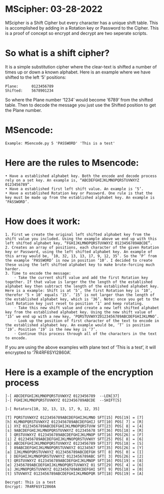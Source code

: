 # MScipher:  03-28-2022 
MScipher is a Shift Cipher but every character has a unique shift table. This is accomplished by adding in a Rotation key or Password to the Cipher. This is a proof of concept so encrypt and decrypt are two seperate scripts.

# So what is a shift cipher? 
It is a simple substitution cipher where the clear-text is shifted a number of times up or down a known alphabet. Here is an example where we have shifted to the left ‘5’ positions:
```
Plane:	    0123456789
Shifted:    5678901234
```

So where the Plane number ‘1234’ would become ‘6789’ from the shifted table. Then to decode the message you just use the Shifted position to get the Plane number. 

#
#
# MSencode: 
```
Example: MSencode.py 5 'PASSWORD' 'This is a test'
```

# Here are the rules to Msencode:
    • Have a established alphabet key. Both the encode and decode process rely on a set key. An example is, “ABCDEFGHIJKLMNOPQRSTUVWXYZ 0123456789”.
    • Have a established first left shift value. An example is ‘5’.
    • Have a established Rotation key or Password. One rule is that the key must be made up from the established alphabet key. An example is ‘PASSWORD’.

# How does it work:
    1. First we create the original left shifted alphabet key from the shift value you included. Using the example above we end up with this left shifted alphabet key, “FGHIJKLMNOPQRSTUVWXYZ 0123456789ABCDE”.
    2. Creates an array of positions, each character of the given Rotation key or Password, using the left shifted alphabet key. An example of this array would be, ‘10, 32, 13, 13, 17, 9, 12, 35’. So the ‘P’ from the example ‘PASSWORD’ is now in position ‘10’. I decided to create these using the left shifted alphabet key to make brute-forcing much harder. 
    3. Time to encode the message:
        ◦ Take the current shift value and add the first Rotation key together. If that value is larger the the length of the established alphabet key then subtract the length of the established alphabet key. Here is a example: Shift is at ‘5’, the first Rotation key is ‘10’, therefor ‘5 + 10’ equals ‘15’. ‘15’ is not larger than the length of the established alphabet key, which is ‘36’. Note: once you get to the last Rotation key just reset to position ‘1’ and keep rotating. 
        ◦ Take this new shift value and create a new left shifted alphabet key from the established alphabet key. Using the new shift value of ‘15’ we end up with a new key, ‘PQRSTUVWXYZ0123456789ABCDEFGHIJKLMNO’.
        ◦ Look up the position of first character of the text to encode in the established alphabet key. An example would be, ‘T’ is position ‘19’. Position ‘19’ is the new key is ‘7’.
        ◦ Continue this process through all of the characters in the text to encode.

If you are using the above examples with plane text of ‘This is a test’, it will encrypted to ‘7R4RF6SYI2860A’.


# Here is a example of the encryption process
```
]-[ ABCDEFGHIJKLMNOPQRSTUVWXYZ 0123456789  --LEN[37]
]-[ FGHIJKLMNOPQRSTUVWXYZ 0123456789ABCDE  --SHIFT[5]
 
]-[ Rotators[10, 32, 13, 13, 17, 9, 12, 35]
 
[T] PQRSTUVWXYZ 0123456789ABCDEFGHIJKLMNO SFT[15] POS[19] = [7]
[h] KLMNOPQRSTUVWXYZ 0123456789ABCDEFGHIJ SFT[10] POS[ 7] = [R]
[i] XYZ 0123456789ABCDEFGHIJKLMNOPQRSTUVW SFT[23] POS[ 8] = [4]
[s] 9ABCDEFGHIJKLMNOPQRSTUVWXYZ 012345678 SFT[36] POS[18] = [R]
[ ] QRSTUVWXYZ 0123456789ABCDEFGHIJKLMNOP SFT[16] POS[26] = [F]
[i] Z 0123456789ABCDEFGHIJKLMNOPQRSTUVWXY SFT[25] POS[ 8] = [6]
[s] ABCDEFGHIJKLMNOPQRSTUVWXYZ 0123456789 SFT[37] POS[18] = [S]
[ ] 89ABCDEFGHIJKLMNOPQRSTUVWXYZ 01234567 SFT[35] POS[26] = [Y]
[a] IJKLMNOPQRSTUVWXYZ 0123456789ABCDEFGH SFT[ 8] POS[ 0] = [I]
[ ] DEFGHIJKLMNOPQRSTUVWXYZ 0123456789ABC SFT[ 3] POS[26] = [2]
[t] QRSTUVWXYZ 0123456789ABCDEFGHIJKLMNOP SFT[16] POS[19] = [8]
[e] 23456789ABCDEFGHIJKLMNOPQRSTUVWXYZ 01 SFT[29] POS[ 4] = [6]
[s] JKLMNOPQRSTUVWXYZ 0123456789ABCDEFGHI SFT[ 9] POS[18] = [0]
[t] STUVWXYZ 0123456789ABCDEFGHIJKLMNOPQR SFT[18] POS[19] = [A]
 
Decrypt: This is a test
Encrypt: 7R4RF6SYI2860A

```


